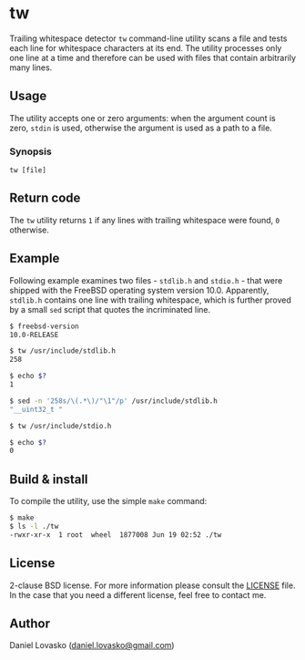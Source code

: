 # tw
Trailing whitespace detector `tw` command-line utility scans a file and
tests each line for whitespace characters at its end.  The utility processes
only one line at a time and therefore can be used with files that contain
arbitrarily many lines.

## Usage
The utility accepts one or zero arguments: when the argument count is zero,
`stdin` is used, otherwise the argument is used as a path to a file.

### Synopsis
```
tw [file]
```

## Return code
The `tw` utility returns `1` if any lines with trailing whitespace were found,
`0` otherwise.

## Example
Following example examines two files - `stdlib.h` and `stdio.h` - that were
shipped with the FreeBSD operating system version 10.0. Apparently, `stdlib.h`
contains one line with trailing whitespace, which is further proved by a small
`sed` script that quotes the incriminated line.

```sh
$ freebsd-version
10.0-RELEASE

$ tw /usr/include/stdlib.h
258

$ echo $?
1

$ sed -n '258s/\(.*\)/"\1"/p' /usr/include/stdlib.h
"__uint32_t "

$ tw /usr/include/stdio.h

$ echo $?
0
```

## Build & install
To compile the utility, use the simple `make` command:
```sh
$ make
$ ls -l ./tw
-rwxr-xr-x  1 root  wheel  1877008 Jun 19 02:52 ./tw 
```

## License
2-clause BSD license. For more information please consult the
[LICENSE](LICENSE.md) file. In the case that you need a different license, feel
free to contact me.

## Author
Daniel Lovasko (daniel.lovasko@gmail.com)


